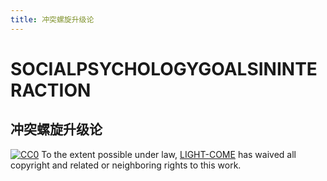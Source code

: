 ```yaml
---
title: 冲突螺旋升级论
---
```



# SOCIALPSYCHOLOGYGOALSININTERACTION

## 冲突螺旋升级论


[![CC0](http://mirrors.creativecommons.org/presskit/buttons/88x31/svg/cc-zero.svg)](https://creativecommons.org/publicdomain/zero/1.0/)
To the extent possible under law, [LIGHT-COME](https://github.com/light-come) has waived all copyright and related or neighboring rights to this work.
